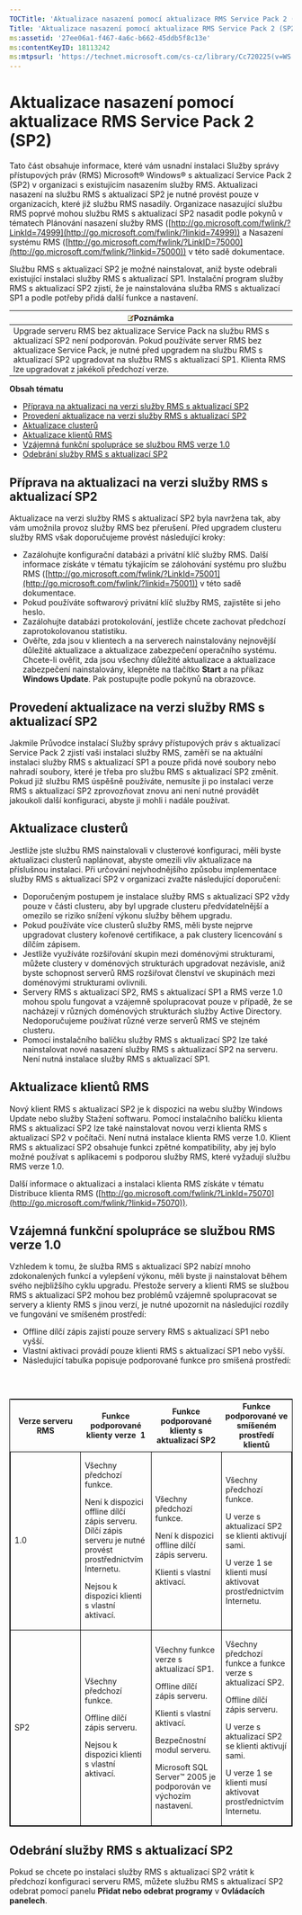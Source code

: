 ```yaml
---
TOCTitle: 'Aktualizace nasazení pomocí aktualizace RMS Service Pack 2 (SP2)'
Title: 'Aktualizace nasazení pomocí aktualizace RMS Service Pack 2 (SP2)'
ms:assetid: '27ee06a1-f467-4a6c-b662-45ddb5f8c13e'
ms:contentKeyID: 18113242
ms:mtpsurl: 'https://technet.microsoft.com/cs-cz/library/Cc720225(v=WS.10)'
---
```


Aktualizace nasazení pomocí aktualizace RMS Service Pack 2 (SP2)
================================================================

Tato část obsahuje informace, které vám usnadní instalaci Služby správy přístupových práv (RMS) Microsoft® Windows® s aktualizací Service Pack 2 (SP2) v organizaci s existujícím nasazením služby RMS. Aktualizaci nasazení na službu RMS s aktualizací SP2 je nutné provést pouze v organizacích, které již službu RMS nasadily. Organizace nasazující službu RMS poprvé mohou službu RMS s aktualizací SP2 nasadit podle pokynů v tématech Plánování nasazení služby RMS ([http://go.microsoft.com/fwlink/?LinkId=74999](http://go.microsoft.com/fwlink/?linkid=74999)) a Nasazení systému RMS ([http://go.microsoft.com/fwlink/?LinkID=75000](http://go.microsoft.com/fwlink/?linkid=75000)) v této sadě dokumentace.

Službu RMS s aktualizací SP2 je možné nainstalovat, aniž byste odebrali existující instalaci služby RMS s aktualizací SP1. Instalační program služby RMS s aktualizací SP2 zjistí, že je nainstalována služba RMS s aktualizací SP1 a podle potřeby přidá další funkce a nastavení.

| ![](images/Cc720225.note(WS.10).gif)Poznámka                                                                                                                                                                                                                                            |
|----------------------------------------------------------------------------------------------------------------------------------------------------------------------------------------------------------------------------------------------------------------------------------------------------------------------|
| Upgrade serveru RMS bez aktualizace Service Pack na službu RMS s aktualizací SP2 není podporován. Pokud používáte server RMS bez aktualizace Service Pack, je nutné před upgradem na službu RMS s aktualizací SP2 upgradovat na službu RMS s aktualizací SP1. Klienta RMS lze upgradovat z jakékoli předchozí verze. |

**Obsah tématu**

-   [Příprava na aktualizaci na verzi služby RMS s aktualizací SP2](#bkmk_preparingforsp2update)
-   [Provedení aktualizace na verzi služby RMS s aktualizací SP2](#bkmk_performingsp2update)
-   [Aktualizace clusterů](#bkmk_updateclusters)
-   [Aktualizace klientů RMS](#bkmk_updateclients)
-   [Vzájemná funkční spolupráce se službou RMS verze 1.0](#bkmk_interop)
-   [Odebrání služby RMS s aktualizací SP2](#bkmk_removingrms)

<span id="bkmk_PreparingForSP2Update"></span>
Příprava na aktualizaci na verzi služby RMS s aktualizací SP2
-------------------------------------------------------------

Aktualizace na verzi služby RMS s aktualizací SP2 byla navržena tak, aby vám umožnila provoz služby RMS bez přerušení. Před upgradem clusteru služby RMS však doporučujeme provést následující kroky:

-   Zazálohujte konfigurační databázi a privátní klíč služby RMS. Další informace získáte v tématu týkajícím se zálohování systému pro službu RMS ([http://go.microsoft.com/fwlink/?LinkId=75001](http://go.microsoft.com/fwlink/?linkid=75001)) v této sadě dokumentace.
-   Pokud používáte softwarový privátní klíč služby RMS, zajistěte si jeho heslo.
-   Zazálohujte databázi protokolování, jestliže chcete zachovat předchozí zaprotokolovanou statistiku.
-   Ověřte, zda jsou v klientech a na serverech nainstalovány nejnovější důležité aktualizace a aktualizace zabezpečení operačního systému. Chcete-li ověřit, zda jsou všechny důležité aktualizace a aktualizace zabezpečení nainstalovány, klepněte na tlačítko **Start** a na příkaz **Windows Update**. Pak postupujte podle pokynů na obrazovce.

<span id="bkmk_PerformingSP2Update"></span>
Provedení aktualizace na verzi služby RMS s aktualizací SP2
-----------------------------------------------------------

Jakmile Průvodce instalací Služby správy přístupových práv s aktualizací Service Pack 2 zjistí vaši instalaci služby RMS, zaměří se na aktuální instalaci služby RMS s aktualizací SP1 a pouze přidá nové soubory nebo nahradí soubory, které je třeba pro službu RMS s aktualizací SP2 změnit. Pokud již službu RMS úspěšně používáte, nemusíte ji po instalaci verze RMS s aktualizací SP2 zprovozňovat znovu ani není nutné provádět jakoukoli další konfiguraci, abyste ji mohli i nadále používat.

<span id="bkmk_UpdateClusters"></span>
Aktualizace clusterů
--------------------

Jestliže jste službu RMS nainstalovali v clusterové konfiguraci, měli byste aktualizaci clusterů naplánovat, abyste omezili vliv aktualizace na příslušnou instalaci. Při určování nejvhodnějšího způsobu implementace služby RMS s aktualizací SP2 v organizaci zvažte následující doporučení:

-   Doporučeným postupem je instalace služby RMS s aktualizací SP2 vždy pouze v části clusteru, aby byl upgrade clusteru předvídatelnější a omezilo se riziko snížení výkonu služby během upgradu.
-   Pokud používáte více clusterů služby RMS, měli byste nejprve upgradovat clustery kořenové certifikace, a pak clustery licencování s dílčím zápisem.
-   Jestliže využíváte rozšiřování skupin mezi doménovými strukturami, můžete clustery v doménových strukturách upgradovat nezávisle, aniž byste schopnost serverů RMS rozšiřovat členství ve skupinách mezi doménovými strukturami ovlivnili.
-   Servery RMS s aktualizací SP2, RMS s aktualizací SP1 a RMS verze 1.0 mohou spolu fungovat a vzájemně spolupracovat pouze v případě, že se nacházejí v různých doménových strukturách služby Active Directory. Nedoporučujeme používat různé verze serverů RMS ve stejném clusteru.
-   Pomocí instalačního balíčku služby RMS s aktualizací SP2 lze také nainstalovat nové nasazení služby RMS s aktualizací SP2 na serveru. Není nutná instalace služby RMS s aktualizací SP1.

<span id="bkmk_UpdateClients"></span>
Aktualizace klientů RMS
-----------------------

Nový klient RMS s aktualizací SP2 je k dispozici na webu služby Windows Update nebo služby Stažení softwaru. Pomocí instalačního balíčku klienta RMS s aktualizací SP2 lze také nainstalovat novou verzi klienta RMS s aktualizací SP2 v počítači. Není nutná instalace klienta RMS verze 1.0. Klient RMS s aktualizací SP2 obsahuje funkci zpětné kompatibility, aby jej bylo možné používat s aplikacemi s podporou služby RMS, které vyžadují službu RMS verze 1.0.

Další informace o aktualizaci a instalaci klienta RMS získáte v tématu Distribuce klienta RMS ([http://go.microsoft.com/fwlink/?LinkId=75070](http://go.microsoft.com/fwlink/?linkid=75070)).

<span id="bkmk_InterOp"></span>
Vzájemná funkční spolupráce se službou RMS verze 1.0
----------------------------------------------------

Vzhledem k tomu, že služba RMS s aktualizací SP2 nabízí mnoho zdokonalených funkcí a vylepšení výkonu, měli byste ji nainstalovat během svého nejbližšího cyklu upgradu. Přestože servery a klienti RMS se službou RMS s aktualizací SP2 mohou bez problémů vzájemně spolupracovat se servery a klienty RMS s jinou verzí, je nutné upozornit na následující rozdíly ve fungování ve smíšeném prostředí:

-   Offline dílčí zápis zajistí pouze servery RMS s aktualizací SP1 nebo vyšší.
-   Vlastní aktivaci provádí pouze klienti RMS s aktualizací SP1 nebo vyšší.
-   Následující tabulka popisuje podporované funkce pro smíšená prostředí:

###  

<p> </p>
<table style="border:1px solid black;">
<colgroup>
<col width="25%" />
<col width="25%" />
<col width="25%" />
<col width="25%" />
</colgroup>
<thead>
<tr class="header">
<th>Verze serveru RMS</th>
<th>Funkce podporované klienty verze  1</th>
<th>Funkce podporované klienty s aktualizací SP2</th>
<th>Funkce podporované ve smíšeném prostředí klientů</th>
</tr>
</thead>
<tbody>
<tr class="odd">
<td style="border:1px solid black;"><p>1.0</p></td>
<td style="border:1px solid black;"><p>Všechny předchozí funkce.</p>
<p>Není k dispozici offline dílčí zápis serveru. Dílčí zápis serveru je nutné provést prostřednictvím Internetu.</p>
<p>Nejsou k dispozici klienti s vlastní aktivací.</p></td>
<td style="border:1px solid black;"><p>Všechny předchozí funkce.</p>
<p>Není k dispozici offline dílčí zápis serveru.</p>
<p>Klienti s vlastní aktivací.</p></td>
<td style="border:1px solid black;"><p>Všechny předchozí funkce.</p>
<p>U verze s aktualizací SP2 se klienti aktivují sami.</p>
<p>U verze 1 se klienti musí aktivovat prostřednictvím Internetu.</p></td>
</tr>
<tr class="even">
<td style="border:1px solid black;"><p>SP2</p></td>
<td style="border:1px solid black;"><p>Všechny předchozí funkce.</p>
<p>Offline dílčí zápis serveru.</p>
<p>Nejsou k dispozici klienti s vlastní aktivací.</p></td>
<td style="border:1px solid black;"><p>Všechny funkce verze s aktualizací SP1.</p>
<p>Offline dílčí zápis serveru.</p>  
<p>Klienti s vlastní aktivací.</p>  
<p>Bezpečnostní modul serveru.</p>
<p>Microsoft SQL Server™ 2005 je podporován ve výchozím nastavení.</p></td>
<td style="border:1px solid black;"><p>Všechny předchozí funkce a funkce verze s aktualizací SP2.</p>
<p>Offline dílčí zápis serveru.</p>  
<p>U verze s aktualizací SP2 se klienti aktivují sami.</p>
<p>U verze 1 se klienti musí aktivovat prostřednictvím Internetu.</p></td>
</tr>
</tbody>
</table>
<p> </p>

<span id="bkmk_RemovingRMS"></span>
Odebrání služby RMS s aktualizací SP2
-------------------------------------

Pokud se chcete po instalaci služby RMS s aktualizací SP2 vrátit k předchozí konfiguraci serveru RMS, můžete službu RMS s aktualizací SP2 odebrat pomocí panelu **Přidat nebo odebrat programy** v **Ovládacích panelech**.
